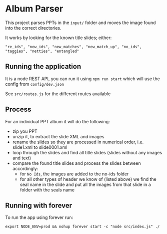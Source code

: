 # Album Parser

This project parses PPTs in the `input/` folder and moves the image found into the correct directories.

It works by looking for the known title slides; either:

`"re_ids", "new_ids", "new_matches", "new_match_up", "no_ids", "taggies", "netties", "entangled"`

## Running the application

It is a node REST API, you can run it using `npm run start` which will use the config from `config/dev.json`

See `src/routes.js` for the different routes available

## Process

For an individual PPT album it will do the following:

- zip you PPT
- unzip it, to extract the slide XML and images
- rename the slides so they are processed in numerical order, i.e. slide1.xml to slide0001.xml
- loop through the slides and find all title slides (slides without any images and text)
- compare the found title slides and process the slides between accordingly:
  - for `No Ids`, the images are added to the no-ids folder
  - for all other types of header we know of (listed above) we find the seal name in the slide and put all the images from that slide in a folder with the seals name


## Running with forever

To run the app using forever run:

```
export NODE_ENV=prod && nohup forever start -c "node src/index.js" ./
```

